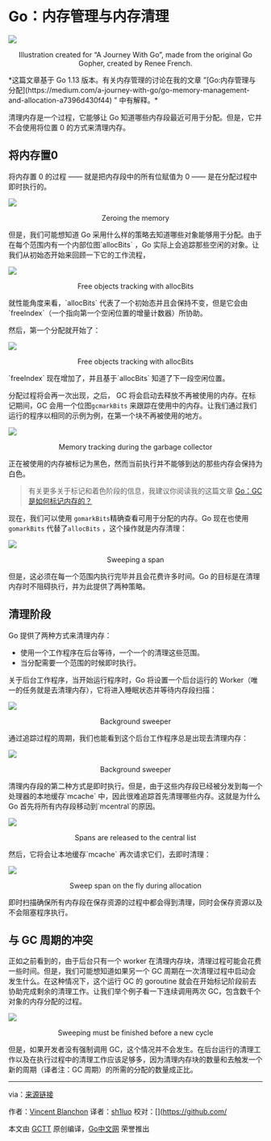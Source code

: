 # Go：内存管理与内存清理

![](https://raw.githubusercontent.com/studygolang/gctt-images2/master/20191109-Go-Memory-Management-and-Memory-Sweep/01.png)

<p align="center">Illustration created for “A Journey With Go”, made from the original Go Gopher, created by Renee French.</p>
*这篇文章基于 Go 1.13 版本。有关内存管理的讨论在我的文章  ”[Go:内存管理与分配](https://medium.com/a-journey-with-go/go-memory-management-and-allocation-a7396d430f44) ” 中有解释。*

清理内存是一个过程，它能够让 Go 知道哪些内存段最近可用于分配。但是，它并不会使用将位置 0 的方式来清理内存。

## 将内存置0

将内存置 0 的过程 —— 就是把内存段中的所有位赋值为 0 —— 是在分配过程中即时执行的。

![](https://raw.githubusercontent.com/studygolang/gctt-images2/master/20191109-Go-Memory-Management-and-Memory-Sweep/02.png)

<p align="center">Zeroing the memory</p>
但是，我们可能想知道 Go 采用什么样的策略去知道哪些对象能够用于分配。由于在每个范围内有一个内部位图`allocBits` ，Go 实际上会追踪那些空闲的对象。让我们从初始态开始来回顾一下它的工作流程，

![](https://raw.githubusercontent.com/studygolang/gctt-images2/master/20191109-Go-Memory-Management-and-Memory-Sweep/03.png)

<p align="center">Free objects tracking with allocBits</p>
就性能角度来看，`allocBits` 代表了一个初始态并且会保持不变，但是它会由`freeIndex`（一个指向第一个空闲位置的增量计数器）所协助。

然后，第一个分配就开始了：

![](https://raw.githubusercontent.com/studygolang/gctt-images2/master/20191109-Go-Memory-Management-and-Memory-Sweep/04.png)

<p align="center">Free objects tracking with allocBits</p>
`freeIndex` 现在增加了，并且基于`allocBits` 知道了下一段空闲位置。

分配过程将会再一次出现，之后， GC 将会启动去释放不再被使用的内存。在标记期间，GC 会用一个位图`gcmarkBits` 来跟踪在使用中的内存。让我们通过我们运行的程序以相同的示例为例，在第一个块不再被使用的地方。

![](https://raw.githubusercontent.com/studygolang/gctt-images2/master/20191109-Go-Memory-Management-and-Memory-Sweep/05.png)

<p align="center">Memory tracking during the garbage collector</p>
正在被使用的内存被标记为黑色，然而当前执行并不能够到达的那些内存会保持为白色。

> 有关更多关于标记和着色阶段的信息，我建议你阅读我的这篇文章 [Go：GC 是如何标记内存的？]() 

现在，我们可以使用 `gomarkBits`精确查看可用于分配的内存。Go 现在也使用`gomarkBits` 代替了`allocBits` ，这个操作就是内存清理：

![](https://raw.githubusercontent.com/studygolang/gctt-images2/master/20191109-Go-Memory-Management-and-Memory-Sweep/06.png)

<p align="center">Sweeping a span</p>
但是，这必须在每一个范围内执行完毕并且会花费许多时间。Go 的目标是在清理内存时不阻碍执行，并为此提供了两种策略。

## 清理阶段

Go 提供了两种方式来清理内存：

- 使用一个工作程序在后台等待，一个一个的清理这些范围。
- 当分配需要一个范围的时候即时执行。

关于后台工作程序，当开始运行程序时，Go 将设置一个后台运行的 Worker（唯一的任务就是去清理内存），它将进入睡眠状态并等待内存段扫描：

![](https://raw.githubusercontent.com/studygolang/gctt-images2/master/20191109-Go-Memory-Management-and-Memory-Sweep/07.png)

<p align="center">Background sweeper</p>
通过追踪过程的周期，我们也能看到这个后台工作程序总是出现去清理内存：

![](https://raw.githubusercontent.com/studygolang/gctt-images2/master/20191109-Go-Memory-Management-and-Memory-Sweep/08.png)

<p align="center">Background sweeper</p>
清理内存段的第二种方式是即时执行。但是，由于这些内存段已经被分发到每一个处理器的本地缓存`mcache` 中，因此很难追踪首先清理哪些内存。这就是为什么 Go 首先将所有内存段移动到`mcentral`的原因。

![](https://raw.githubusercontent.com/studygolang/gctt-images2/master/20191109-Go-Memory-Management-and-Memory-Sweep/09.png)

<p align="center">Spans are released to the central list</p>
然后，它将会让本地缓存`mcache` 再次请求它们，去即时清理：

![](https://raw.githubusercontent.com/studygolang/gctt-images2/master/20191109-Go-Memory-Management-and-Memory-Sweep/10.png)

<p align="center">Sweep span on the fly during allocation</p>
即时扫描确保所有内存段在保存资源的过程中都会得到清理，同时会保存资源以及不会阻塞程序执行。

## 与 GC 周期的冲突

正如之前看到的，由于后台只有一个 worker 在清理内存块，清理过程可能会花费一些时间。但是，我们可能想知道如果另一个 GC 周期在一次清理过程中启动会发生什么。在这种情况下，这个运行 GC 的 goroutine 就会在开始标记阶段前去协助完成剩余的清理工作。让我们举个例子看一下连续调用两次 GC，包含数千个对象的内存分配的过程。

![](https://raw.githubusercontent.com/studygolang/gctt-images2/master/20191109-Go-Memory-Management-and-Memory-Sweep/11.png)

<p align="center">Sweeping must be finished before a new cycle</p>
但是，如果开发者没有强制调用 GC，这个情况并不会发生。在后台运行的清理工作以及在执行过程中的清理工作应该足够多，因为清理内存块的数量和去触发一个新的周期（译者注：GC 周期）的所需的分配的数量成正比。

---

via：[来源链接](https://medium.com/a-journey-with-go/go-memory-management-and-memory-sweep-cc71b484de05)

作者：[Vincent Blanchon](https://medium.com/@blanchon.vincent?source=post_page-----dbef99be2c35----------------------)
译者：[sh1luo](https://github.com/sh1luo)
校对：[](https://github.com/

本文由 [GCTT](https://github.com/studygolang/GCTT) 原创编译，[Go中文网](https://studygolang.com/) 荣誉推出